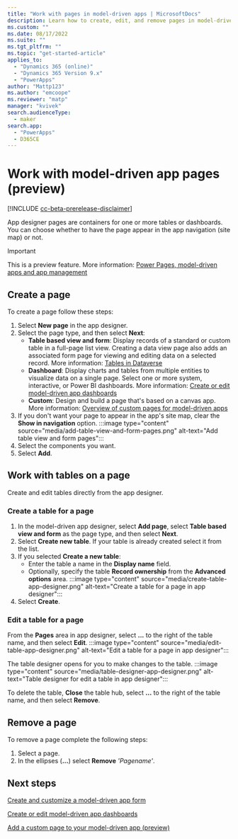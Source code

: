 ```yaml
---
title: "Work with pages in model-driven apps | MicrosoftDocs"
description: Learn how to create, edit, and remove pages in model-driven apps.
ms.custom: ""
ms.date: 08/17/2022
ms.suite: ""
ms.tgt_pltfrm: ""
ms.topic: "get-started-article"
applies_to: 
  - "Dynamics 365 (online)"
  - "Dynamics 365 Version 9.x"
  - "PowerApps"
author: "Mattp123"
ms.author: "emcoope"
ms.reviewer: "matp"
manager: "kvivek"
search.audienceType: 
  - maker
search.app: 
  - "PowerApps"
  - D365CE
---
```


# Work with model-driven app pages (preview)

[!INCLUDE [cc-beta-prerelease-disclaimer](../../includes/cc-beta-prerelease-disclaimer.md)]

App designer pages are containers for one or more tables or dashboards. You can choose whether to have the page appear in the app navigation (site map) or not.

> [!IMPORTANT]
> This is a preview feature. More information: [Power Pages, model-driven apps and app management](../powerapps-preview-program.md#portals-model-driven-apps-and-app-management)

## Create a page

To create a page follow these steps:
1. Select **New page** in the app designer.
1. Select the page type, and then select **Next**:  
   - **Table based view and form**: Display records of a standard or custom table in a full-page list view. Creating a data view page also adds an associated form page for viewing and editing data on a selected record. More information: [Tables in Dataverse](../data-platform/entity-overview.md)
   - **Dashboard**: Display charts and tables from multiple entities to visualize data on a single page. Select one or more system, interactive, or Power BI dashboards. More information: [Create or edit model-driven app dashboards](create-edit-dashboards.md)
   - **Custom**: Design and build a page that's based on a canvas app. More information: [Overview of custom pages for model-driven apps](model-app-page-overview.md)
1. If you don't want your page to appear in the app's site map, clear the **Show in navigation** option.
  :::image type="content" source="media/add-table-view-and-form-pages.png" alt-text="Add table view and form pages":::
1. Select the components you want.
1. Select **Add**.

## Work with tables on a page

Create and edit tables directly from the app designer.

### Create a table for a page

1. In the model-driven app designer, select **Add page**, select **Table based view and form** as the page type, and then select **Next**.
1. Select **Create new table**. If your table is already created select it from the list.
1. If you selected **Create a new table**: 
   - Enter the table a name in the **Display name** field.
   - Optionally, specify the table **Record ownership** from the **Advanced options** area.
   :::image type="content" source="media/create-table-app-designer.png" alt-text="Create a table for a page in app designer":::
1. Select **Create**.

### Edit a table for a page

From the **Pages** area in app designer, select **...** to the right of the table name, and then select **Edit**.
:::image type="content" source="media/edit-table-app-designer.png" alt-text="Edit a table for a page in app designer":::

The table designer opens for you to make changes to the table.
:::image type="content" source="media/table-designer-app-designer.png" alt-text="Table designer for edit a table in app designer":::

To delete the table, **Close** the table hub, select **...** to the right of the table name, and then select **Remove**.

## Remove a page

To remove a page complete the following steps:

1. Select a page.
1. In the ellipses (**...**) select **Remove** *'Pagename'*.

## Next steps

[Create and customize a model-driven app form](create-and-edit-a-model-driven-form.md)

[Create or edit model-driven app dashboards](create-edit-dashboards.md)

[Add a custom page to your model-driven app (preview)](add-page-to-model-app.md)